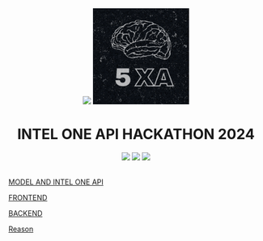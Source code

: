 <div align=center>
<img src="https://www.intel.com/content/dam/develop/public/us/en/images/logos/logo-oneapi-rwd.png" width=300>
<img src="../images/Logomain.png" alt="png" width="190">
<h1>INTEL ONE API HACKATHON 2024</h1> 
<img src="https://img.shields.io/badge/intel-%23121011?style=for-the-badge&color=blue">
<img src="https://img.shields.io/badge/daksh-%23121011?style=for-the-badge&logoColor=%23ffffff&color=%23000000">
<img src="https://img.shields.io/badge/github-%23121011.svg?style=for-the-badge&logo=github&color=black">
</div>
<br>

<a href="../model/readme.md">MODEL AND INTEL ONE API</a>

<a href="../Frontend/readme.md">FRONTEND</a>

<a href="../backend_raw/readme.md">BACKEND</a>

<a href="../Reason/readme.md">Reason</a>


</br>







